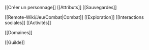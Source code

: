 
[[Créer un personnage]]
[[Attributs]]
[[Sauvegardes]]

[[Remote-Wiki/Jeu/Combat\|Combat]]
[[Exploration]]
[[Interactions sociales]]
[[Activités]]

[[Domaines]]

[[Guilde]]

